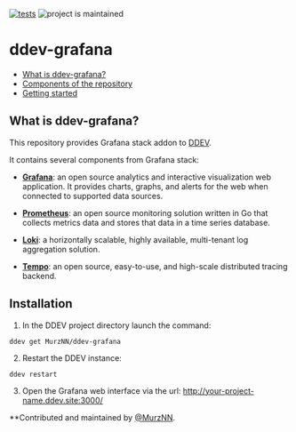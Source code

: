 [![tests](https://github.com/ddev/ddev-grafana/actions/workflows/tests.yml/badge.svg)](https://github.com/ddev/ddev-grafana/actions/workflows/tests.yml) ![project is maintained](https://img.shields.io/maintenance/yes/2024.svg)

# ddev-grafana <!-- omit in toc -->

* [What is ddev-grafana?](#what-is-ddev-grafana)
* [Components of the repository](#components-of-the-repository)
* [Getting started](#getting-started)

## What is ddev-grafana?

This repository provides Grafana stack addon to [DDEV](https://ddev.readthedocs.io).

It contains several components from Grafana stack:

- **[Grafana](https://grafana.com/grafana/)**: an open source analytics and interactive visualization web application. It provides charts, graphs, and alerts for the web when connected to supported data sources.

- **[Prometheus](https://prometheus.io/)**: an open source monitoring solution written in Go that collects metrics data and stores that data in a time series database.

- **[Loki](https://grafana.com/logs/)**: a horizontally scalable, highly available, multi-tenant log aggregation solution.

- **[Tempo](https://grafana.com/traces/)**: an open source, easy-to-use, and high-scale distributed tracing backend.

## Installation

1. In the DDEV project directory launch the command:
```
ddev get MurzNN/ddev-grafana
```
2. Restart the DDEV instance:
```
ddev restart
```
3. Open the Grafana web interface via the url: http://your-project-name.ddev.site:3000/

**Contributed and maintained by [@MurzNN](https://github.com/MurzNN).
